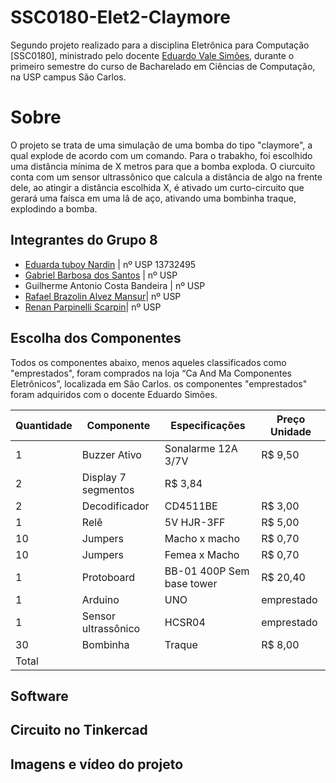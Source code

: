 # SSC0180-Elet2-Claymore
Segundo projeto realizado para a disciplina Eletrônica para Computação [SSC0180], ministrado pelo docente [Eduardo Vale Simões](https://gitlab.com/simoesusp), durante o primeiro semestre do curso de Bacharelado em Ciências de Computação, na USP campus São Carlos.

# Sobre
O projeto se trata de uma simulação de uma bomba do tipo "claymore", a qual explode de acordo com um comando. Para o trabakho, foi escolhido uma distância mínima de X metros para que a bomba exploda. O ciurcuito conta com um sensor ultrassônico que calcula a distância de algo na frente dele, ao atingir a distância escolhida X, é ativado um curto-circuito que gerará uma faísca em uma lâ de aço, ativando uma bombinha traque, explodindo a bomba. 

## Integrantes do Grupo 8
* [Eduarda tuboy Nardin](https://github.com/EduardaTNardin) | nº USP 13732495
* [Gabriel Barbosa dos Santos](https://github.com/GotemBarbosa) | nº USP 
* Guilherme Antonio Costa Bandeira | nº USP
* [Rafael Brazolin Alvez Mansur](https://github.com/RafaelMansurUsp)| nº USP
* [Renan Parpinelli Scarpin](https://github.com/RenanScarpin)| nº USP

## Escolha dos Componentes 
Todos os componentes abaixo, menos aqueles classificados como "emprestados", foram comprados na loja “Ca And Ma Componentes Eletrônicos”, localizada em São Carlos. os componentes "emprestados" foram adquiridos com o docente Eduardo Simões.

Quantidade | Componente | Especificações | Preço Unidade
--- | --- | --- | ---
1 | Buzzer Ativo | Sonalarme 12A 3/7V | R$ 9,50
2 | Display 7 segmentos | R$ 3,84
2 | Decodificador | CD4511BE | R$ 3,00
1 | Relê | 5V HJR-3FF | R$ 5,00
10 | Jumpers | Macho x macho | R$ 0,70
10 | Jumpers | Femea x Macho | R$ 0,70
1 | Protoboard | BB-01 400P Sem base tower | R$ 20,40
1 | Arduino | UNO | emprestado
1 | Sensor ultrassônico | HCSR04 | emprestado
30 | Bombinha | Traque | R$ 8,00
Total | | | | R$ 70,58

## Software

## Circuito no Tinkercad

## Imagens e vídeo do projeto
